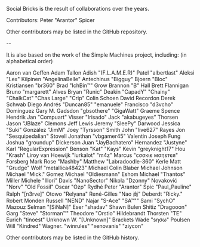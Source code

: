 Social Bricks is the result of collaborations over the years.

Contributors:
Peter "Arantor" Spicer

Other contributors may be listed in the GitHub repository.

--

It is also based on the work of the Simple Machines project, including: (in alphabetical order)

Aaron van Geffen
Adam Tallon
Adish "(F.L.A.M.E.R)" Patel
"albertlast"
Aleksi "Lex" Kilpinen
"AngelinaBelle"
Antechinus
"Bigguy"
Bjoern "Bloc" Kristiansen
"br360"
Brad "IchBin™" Grow
Brannon "B" Hall
Brett Flannigan
Bruno "margarett" Alves
Bryan "Runic" Deakin
"CapadY"
"Chainy"
"ChalkCat"
"Chas Large"
"Crip"
Colin Schoen
David Recordon
Derek Schwab
Diego Andrés
"Duncan85"
"emanuele"
Francisco "d3vcho" Domínguez
Gary M. Gadsdon
"gbsothere"
"GigaWatt"
Graeme Spence
Hendrik Jan "Compuart" Visser
"Irisado"
Jack "akabugeyes" Thorsen
Jason "JBlaze" Clemons
Jeff Lewis
Jeremy "SleePy" Darwood
Jessica "Suki" González
"JimM"
Joey "Tyrsson" Smith
John "live627" Rayes
Jon "Sesquipedalian" Stovell
Jonathan "vbgamer45" Valentin
Joseph Fung
Joshua "groundup" Dickerson
Juan "JayBachatero" Hernandez
"Justyne"
Karl "RegularExpression" Benson
"Kat"
"Kays"
Kevin "greyknight17" Hou
"Krash"
Liroy van Hoewijk
"lurkalot"
"m4z"
Marcus "cσσкιє мσηѕтєя" Forsberg
Mark Rose
"Mashby"
Matthew "Labradoodle-360" Kerle
Matt "Grudge" Wolf
"metallica48423"
Michael Colin Blaber
Michael Johnson
Michael "Mick." Gomez
Michael "Oldiesmann" Eshom
Michael "Thantos" Miller
Michele "Illori" Davis
"NanoSector"
Nikola "Dzonny" Novaković
"Norv"
"Old Fossil"
Oscar "Ozp" Rydhé
Peter "Arantor" Spic
"Paul_Pauline"
Ralph "[n3rve]" Otowo
"Relyana"
René-Gilles "Nao 尚" Deberdt
"Ricky."
Robert Monden
Russell "NEND" Najar
"S-Ace"
"SA™""
Sami "SychO" Mazouz
Selman "[SiNaN]" Eser
"shadav"
Shawn Bulen
Shitiz "Dragooon" Garg
"Steve"
"Storman™"
Theodore "Orstio" Hildebrandt
Thorsten "TE" Eurich
"tinoest"
Unknown W. "[Unknown]" Brackets
Wade "sησω" Poulsen
Will "Kindred" Wagner.
"winrules"
"xenovanis"
"ziycon"

Other contributors may be listed in the GitHub history.